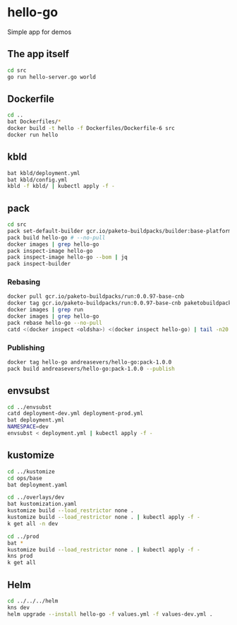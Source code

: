 # hello-go
Simple app for demos

## The app itself

```bash
cd src
go run hello-server.go world
```

## Dockerfile

```bash
cd ..
bat Dockerfiles/*
docker build -t hello -f Dockerfiles/Dockerfile-6 src
docker run hello
```

## kbld

```bash
bat kbld/deployment.yml
bat kbld/config.yml
kbld -f kbld/ | kubectl apply -f -
```

## pack

```bash
cd src
pack set-default-builder gcr.io/paketo-buildpacks/builder:base-platform-api-0.3
pack build hello-go # --no-pull
docker images | grep hello-go
pack inspect-image hello-go
pack inspect-image hello-go --bom | jq
pack inspect-builder
```

### Rebasing

```bash
docker pull gcr.io/paketo-buildpacks/run:0.0.97-base-cnb
docker tag gcr.io/paketo-buildpacks/run:0.0.97-base-cnb paketobuildpacks/run:base-cnb
docker images | grep run
docker images | grep hello-go
pack rebase hello-go --no-pull
catd <(docker inspect <oldsha>) <(docker inspect hello-go) | tail -n20
```

### Publishing

```bash
docker tag hello-go andreasevers/hello-go:pack-1.0.0
pack build andreasevers/hello-go:pack-1.0.0 --publish
```

## envsubst

```bash
cd ../envsubst
catd deployment-dev.yml deployment-prod.yml
bat deployment.yml
NAMESPACE=dev
envsubst < deployment.yml | kubectl apply -f -
```

## kustomize

```bash
cd ../kustomize
cd ops/base
bat deployment.yaml

cd ../overlays/dev
bat kustomization.yaml
kustomize build --load_restrictor none .
kustomize build --load_restrictor none . | kubectl apply -f -
k get all -n dev

cd ../prod
bat *
kustomize build --load_restrictor none . | kubectl apply -f -
kns prod
k get all
```

## Helm

```bash
cd ../../../helm
kns dev
helm upgrade --install hello-go -f values.yml -f values-dev.yml .
```

